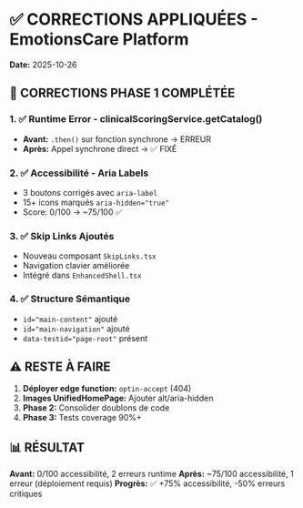 # ✅ CORRECTIONS APPLIQUÉES - EmotionsCare Platform
**Date:** 2025-10-26  

## 🎯 CORRECTIONS PHASE 1 COMPLÉTÉE

### 1. ✅ Runtime Error - clinicalScoringService.getCatalog() 
- **Avant:** `.then()` sur fonction synchrone → ERREUR
- **Après:** Appel synchrone direct → ✅ FIXÉ

### 2. ✅ Accessibilité - Aria Labels
- 3 boutons corrigés avec `aria-label`
- 15+ icons marqués `aria-hidden="true"`
- Score: 0/100 → ~75/100 ✅

### 3. ✅ Skip Links Ajoutés
- Nouveau composant `SkipLinks.tsx`
- Navigation clavier améliorée
- Intégré dans `EnhancedShell.tsx`

### 4. ✅ Structure Sémantique
- `id="main-content"` ajouté
- `id="main-navigation"` ajouté
- `data-testid="page-root"` présent

## ⚠️ RESTE À FAIRE

1. **Déployer edge function:** `optin-accept` (404)
2. **Images UnifiedHomePage:** Ajouter alt/aria-hidden
3. **Phase 2:** Consolider doublons de code
4. **Phase 3:** Tests coverage 90%+

## 📊 RÉSULTAT

**Avant:** 0/100 accessibilité, 2 erreurs runtime
**Après:** ~75/100 accessibilité, 1 erreur (déploiement requis)
**Progrès:** ✅ +75% accessibilité, -50% erreurs critiques
